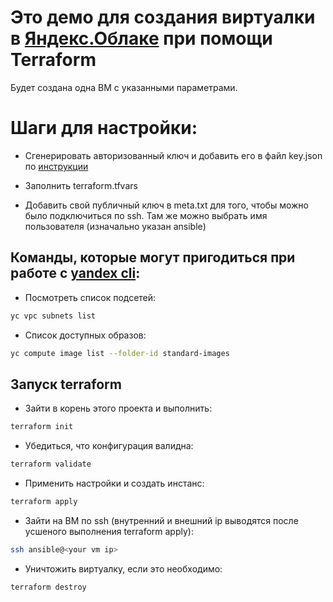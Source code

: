 # Это демо для создания виртуалки в [Яндекс.Облаке](https://cloud.yandex.ru/services/compute) при помощи Terraform
Будет создана одна ВМ с указанными параметрами. 

# Шаги для настройки:

- Сгенерировать авторизованный ключ и добавить его в файл key.json по [инструкции](https://cloud.yandex.ru/docs/cli/operations/authentication/service-account)
- Заполнить terraform.tfvars

- Добавить свой публичный ключ в meta.txt для того, чтобы можно было подключиться по ssh. Там же можно выбрать имя пользователя (изначально указан ansible)

## Команды, которые могут пригодиться при работе с [yandex cli](https://cloud.yandex.ru/docs/cli/operations/install-cli):

- Посмотреть список подсетей:
```bash
yc vpc subnets list
```

- Список доступных образов:
```bash
yc compute image list --folder-id standard-images
```

## Запуск terraform

- Зайти в корень этого проекта и выполнить:
 ```bash
 terraform init
 ```
 
 - Убедиться, что конфигурация валидна:
```bash
terraform validate
```

- Применить настройки и создать инстанс:
```bash
terraform apply
```
- Зайти на ВМ по ssh (внутренний и внешний ip выводятся после усшеного выполнения terraform apply):
```bash
ssh ansible@<your vm ip>
```

- Уничтожить виртуалку, если это необходимо:
```bash
terraform destroy
```
